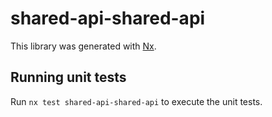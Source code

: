 # shared-api-shared-api

This library was generated with [Nx](https://nx.dev).

## Running unit tests

Run `nx test shared-api-shared-api` to execute the unit tests.
